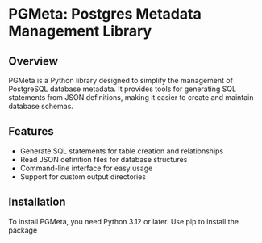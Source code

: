 # PGMeta: Postgres Metadata Management Library

## Overview

PGMeta is a Python library designed to simplify the management of PostgreSQL database metadata. It provides tools for generating SQL statements from JSON definitions, making it easier to create and maintain database schemas.

## Features

- Generate SQL statements for table creation and relationships
- Read JSON definition files for database structures
- Command-line interface for easy usage
- Support for custom output directories

## Installation

To install PGMeta, you need Python 3.12 or later. Use pip to install the package